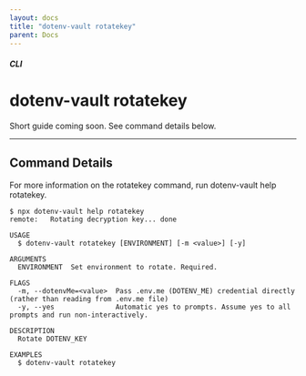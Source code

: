 ```yaml
---
layout: docs
title: "dotenv-vault rotatekey"
parent: Docs
---
```


##### CLI

# dotenv-vault rotatekey

Short guide coming soon. See command details below.

---

## Command Details

For more information on the rotatekey command, run dotenv-vault help rotatekey.

```
$ npx dotenv-vault help rotatekey
remote:   Rotating decryption key... done

USAGE
  $ dotenv-vault rotatekey [ENVIRONMENT] [-m <value>] [-y]

ARGUMENTS
  ENVIRONMENT  Set environment to rotate. Required.

FLAGS
  -m, --dotenvMe=<value>  Pass .env.me (DOTENV_ME) credential directly (rather than reading from .env.me file)
  -y, --yes               Automatic yes to prompts. Assume yes to all prompts and run non-interactively.

DESCRIPTION
  Rotate DOTENV_KEY

EXAMPLES
  $ dotenv-vault rotatekey
```
